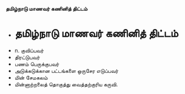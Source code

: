 **தமிழ்நாடு மாணவர் கணினித் திட்டம்**
- # தமிழ்நாடு மாணவர் கணினித் திட்டம்
- n. குவிப்பவர்
- திரட்டுபவர்
- பணம் பெருக்குபவர்
- அடுக்கடுக்கான பட்டங்களை ஒருசேர எடுப்பவர்
- மின் சேமகலம்
- மின்னாற்றலைத் தொகுத்து வைத்தற்குரிய கருவி.

